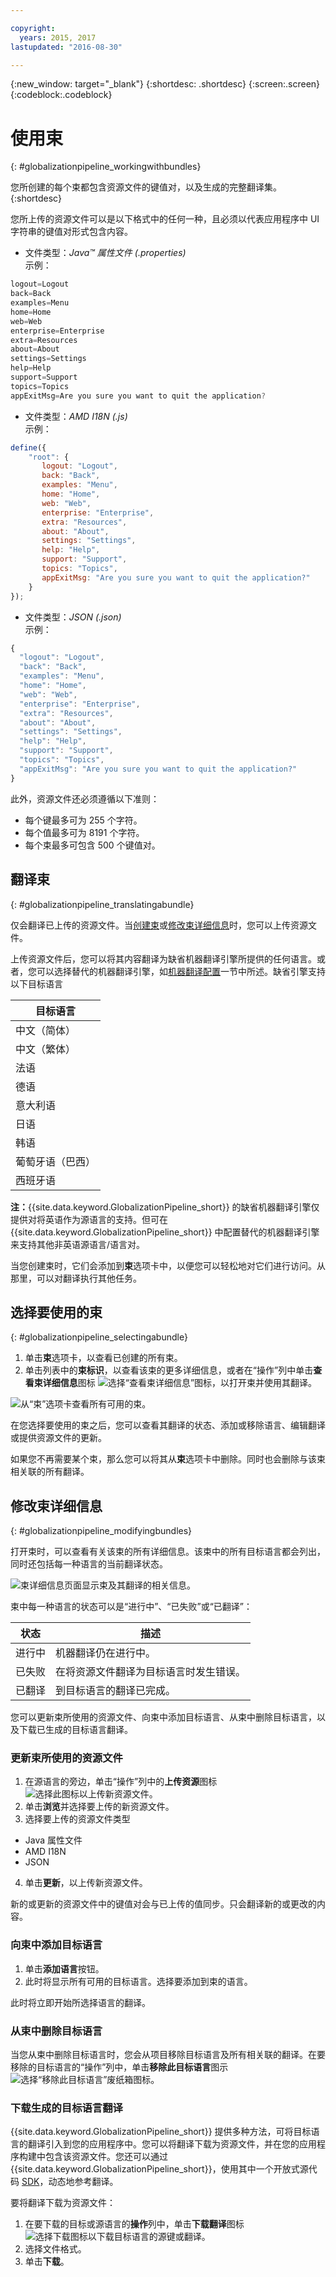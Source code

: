 ```yaml
---

copyright:
  years: 2015, 2017
lastupdated: "2016-08-30"

---
```


{:new_window: target="_blank"}
{:shortdesc: .shortdesc}
{:screen:.screen}
{:codeblock:.codeblock}


# 使用束
{: #globalizationpipeline_workingwithbundles}


您所创建的每个束都包含资源文件的键值对，以及生成的完整翻译集。
{:shortdesc}

您所上传的资源文件可以是以下格式中的任何一种，且必须以代表应用程序中 UI 字符串的键值对形式包含内容。


* 文件类型：*Java™ 属性文件 (.properties)*<br>
示例：
```js
logout=Logout 
back=Back 
examples=Menu 
home=Home 
web=Web 
enterprise=Enterprise 
extra=Resources 
about=About 
settings=Settings 
help=Help 
support=Support 
topics=Topics 
appExitMsg=Are you sure you want to quit the application?
```
* 文件类型：*AMD I18N (.js)*<br>
示例：
```js
define({
    "root": {
       logout: "Logout",
       back: "Back",
       examples: "Menu",
       home: "Home",
       web: "Web",
       enterprise: "Enterprise",
       extra: "Resources",
       about: "About",
       settings: "Settings",
       help: "Help",
       support: "Support",
       topics: "Topics",
       appExitMsg: "Are you sure you want to quit the application?"
    }
});
``` 
* 文件类型：*JSON (.json)*<br>
示例：
```js
{
  "logout": "Logout",
  "back": "Back",
  "examples": "Menu",
  "home": "Home",
  "web": "Web",
  "enterprise": "Enterprise",
  "extra": "Resources",
  "about": "About",
  "settings": "Settings",
  "help": "Help",
  "support": "Support",
  "topics": "Topics",
  "appExitMsg": "Are you sure you want to quit the application?"
}
``` 

此外，资源文件还必须遵循以下准则：
* 每个键最多可为 255 个字符。
* 每个值最多可为 8191 个字符。
* 每个束最多可包含 500 个键值对。


## 翻译束
{: #globalizationpipeline_translatingabundle}

仅会翻译已上传的资源文件。当[创建束](index.html#globalizationpipeline_creatingbundles)或[修改束详细信息](bundles.html#globalizationpipeline_modifyingbundles)时，您可以上传资源文件。

上传资源文件后，您可以将其内容翻译为缺省机器翻译引擎所提供的任何语言。或者，您可以选择替代的机器翻译引擎，如[机器翻译配置](managing_translations.html#globalizationpipeline_service_to_service)一节中所述。缺省引擎支持以下目标语言

<table>
<thead>
<tr>
<th>目标语言</th>
</tr>
</thead>
<tbody>
<tr>
<td>中文（简体）</td>
</tr>
<tr>
<td>中文（繁体）</td>
</tr>
<tr>
<td>法语</td>
</tr>
<tr>
<td>德语</td>
</tr>
<tr>
<td>意大利语</td>
</tr>
<tr>
<td>日语</td>
</tr>
<tr>
<td>韩语</td>
</tr>
<tr>
<td>葡萄牙语（巴西）</td>
</tr>
<tr>
<td>西班牙语</td>
</tr>
</tbody>
</table>

**注：**{{site.data.keyword.GlobalizationPipeline_short}} 的缺省机器翻译引擎仅提供对将英语作为源语言的支持。但可在 {{site.data.keyword.GlobalizationPipeline_short}} 中配置替代的机器翻译引擎来支持其他非英语源语言/语言对。

当您创建束时，它们会添加到**束**选项卡中，以便您可以轻松地对它们进行访问。从那里，可以对翻译执行其他任务。


## 选择要使用的束
{: #globalizationpipeline_selectingabundle}

1. 单击**束**选项卡，以查看已创建的所有束。
2. 单击列表中的**束标识**，以查看该束的更多详细信息，或者在“操作”列中单击**查看束详细信息**图标 ![选择“查看束详细信息”图标，以打开束并使用其翻译](images/viewProjectDetailIcon.png)。

![从“束”选项卡查看所有可用的束。](images/translationBundles.png)

在您选择要使用的束之后，您可以查看其翻译的状态、添加或移除语言、编辑翻译或提供资源文件的更新。

如果您不再需要某个束，那么您可以将其从**束**选项卡中删除。同时也会删除与该束相关联的所有翻译。

## 修改束详细信息
{: #globalizationpipeline_modifyingbundles}

打开束时，可以查看有关该束的所有详细信息。该束中的所有目标语言都会列出，同时还包括每一种语言的当前翻译状态。

![束详细信息页面显示束及其翻译的相关信息。](images/bundleDetails.png)

束中每一种语言的状态可以是“进行中”、“已失败”或“已翻译”：

| 状态 | 描述 |
|--------|-------------|
| 进行中 | 机器翻译仍在进行中。 |
| 已失败 | 在将资源文件翻译为目标语言时发生错误。 |
| 已翻译 | 到目标语言的翻译已完成。 |

您可以更新束所使用的资源文件、向束中添加目标语言、从束中删除目标语言，以及下载已生成的目标语言翻译。

### 更新束所使用的资源文件

1. 在源语言的旁边，单击“操作”列中的**上传资源**图标 ![选择此图标以上传新资源文件](images/uploadIcon.png)。
2. 单击**浏览**并选择要上传的新资源文件。
3. 选择要上传的资源文件类型
 * Java 属性文件
 * AMD I18N
 * JSON
4. 单击**更新**，以上传新资源文件。

新的或更新的资源文件中的键值对会与已上传的值同步。只会翻译新的或更改的内容。

### 向束中添加目标语言

1. 单击**添加语言**按钮。
2. 此时将显示所有可用的目标语言。选择要添加到束的语言。

此时将立即开始所选择语言的翻译。

### 从束中删除目标语言

当您从束中删除目标语言时，您会从项目移除目标语言及所有相关联的翻译。在要移除的目标语言的“操作”列中，单击**移除此目标语言**图示 ![选择“移除此目标语言”废纸箱图标](images/trashIcon.png)。

### 下载生成的目标语言翻译

{{site.data.keyword.GlobalizationPipeline_short}} 提供多种方法，可将目标语言的翻译引入到您的应用程序中。您可以将翻译下载为资源文件，并在您的应用程序构建中包含该资源文件。您还可以通过 {{site.data.keyword.GlobalizationPipeline_short}}，使用其中一个开放式源代码 [SDK](https://github.com/IBM-Bluemix/gp-common)，动态地参考翻译。 

<!-- For information on {{site.data.keyword.GlobalizationPipeline_full}} SDKs, see <link>. -->

要将翻译下载为资源文件： 

1. 在要下载的目标或源语言的**操作**列中，单击**下载翻译**图标 ![选择下载图标以下载目标语言的源键或翻译](images/downloadIcon.png)。
2. 选择文件格式。
3. 单击**下载**。
